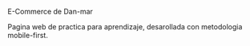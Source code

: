 E-Commerce de Dan-mar

Pagina web de practica para aprendizaje, desarollada con metodologia mobile-first.
